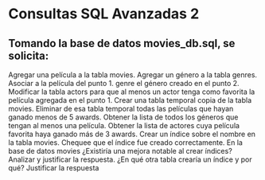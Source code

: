 # Consultas SQL Avanzadas 2

## Tomando la base de datos movies_db.sql, se solicita:

Agregar una película a la tabla movies.
Agregar un género a la tabla genres.
Asociar a la película del punto 1. genre el género creado en el punto 2.
Modificar la tabla actors para que al menos un actor tenga como favorita la película agregada en el punto 1.
Crear una tabla temporal copia de la tabla movies.
Eliminar de esa tabla temporal todas las películas que hayan ganado menos de 5 awards.
Obtener la lista de todos los géneros que tengan al menos una película.
Obtener la lista de actores cuya película favorita haya ganado más de 3 awards.
Crear un índice sobre el nombre en la tabla movies.
Chequee que el índice fue creado correctamente.
En la base de datos movies ¿Existiría una mejora notable al crear índices? Analizar y justificar la respuesta.
¿En qué otra tabla crearía un índice y por qué? Justificar la respuesta